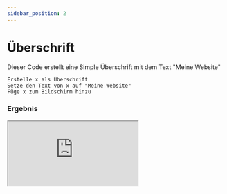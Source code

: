 ```yaml
---
sidebar_position: 2
---
```


# Überschrift

Dieser Code erstellt eine Simple Überschrift mit dem Text "Meine Website"

```
Erstelle x als Überschrift
Setze den Text von x auf "Meine Website"
Füge x zum Bildschirm hinzu
```

### Ergebnis

<iframe src="https://craftions.net/incode/preview.html?code=bGV0IHggPSBkb2N1bWVudC5jcmVhdGVFbGVtZW50KCdoMScpCnguaW5uZXJUZXh0ID0gIk1laW5lIFdlYnNpdGUiCmRvY3VtZW50LmJvZHkuYXBwZW5kQ2hpbGQoeCkK"></iframe>